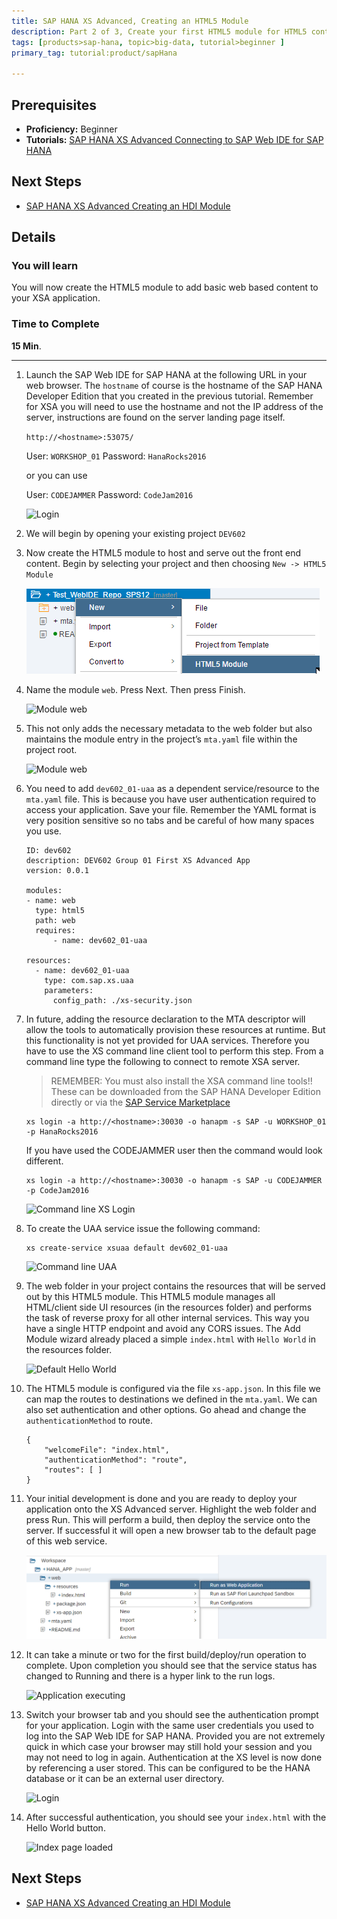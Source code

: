 ```yaml
---
title: SAP HANA XS Advanced, Creating an HTML5 Module
description: Part 2 of 3, Create your first HTML5 module for HTML5 content within your XSA application
tags: [products>sap-hana, topic>big-data, tutorial>beginner ]
primary_tag: tutorial:product/sapHana

---
```


## Prerequisites  
 - **Proficiency:** Beginner
 - **Tutorials:** [SAP HANA XS Advanced Connecting to SAP Web IDE for SAP HANA](http://go.sap.com/developer/tutorials/xsa-connecting-webide.html)

## Next Steps
 - [SAP HANA XS Advanced Creating an HDI Module](http://go.sap.com/developer/tutorials/xsa-hdi-module.html)


## Details
### You will learn  
You will now create the HTML5 module to add basic web based content to your XSA application.


### Time to Complete
**15 Min**.

---

1. Launch the SAP Web IDE for SAP HANA at the following URL in your web browser. The `hostname` of course is the hostname of the SAP HANA Developer Edition that you created in the previous tutorial. Remember for XSA you will need to use the hostname and not the IP address of the server, instructions are found on the server landing page itself.

    `http://<hostname>:53075/`

    User: `WORKSHOP_01`
    Password: `HanaRocks2016`

    or you can use

    User: `CODEJAMMER`
    Password: `CodeJam2016`

    ![Login](https://raw.githubusercontent.com/SAPDocuments/Tutorials/master/tutorials/xsa-html5-module/1.png)

2. We will begin by opening your existing project `DEV602`

3. Now create the HTML5 module to host and serve out the front end content. Begin by selecting your project and then choosing `New -> HTML5 Module` 

    ![New Module](https://raw.githubusercontent.com/SAPDocuments/Tutorials/master/tutorials/xsa-html5-module/2.png)

4. Name the module `web`. Press Next. Then press Finish.

    ![Module web](https://raw.githubusercontent.com/SAPDocuments/Tutorials/master/tutorials/xsa-html5-module/3.png)

5. This not only adds the necessary metadata to the web folder but also maintains the module entry in the project’s `mta.yaml` file within the project root.

    ![Module web](https://raw.githubusercontent.com/SAPDocuments/Tutorials/master/tutorials/xsa-html5-module/4.png)

6. You need to add `dev602_01-uaa` as a dependent service/resource to the `mta.yaml` file. This is because you have user authentication required to access your application. Save your file. Remember the YAML format is very position sensitive so no tabs and be careful of how many spaces you use.

    ```
	ID: dev602
	description: DEV602 Group 01 First XS Advanced App
	version: 0.0.1
	
	modules:
	- name: web
	  type: html5
	  path: web
	  requires:
	      - name: dev602_01-uaa
	      
	resources:
	  - name: dev602_01-uaa
	    type: com.sap.xs.uaa
	    parameters:
	      config_path: ./xs-security.json  

    ```


7. In future, adding the resource declaration to the MTA descriptor will allow the tools to automatically provision these resources at runtime. But this functionality is not yet provided for UAA services.  Therefore you have to use the XS command line client tool to perform this step. From a command line type the following to connect to remote XSA server. 

    >REMEMBER: You must also install the XSA command line tools!! These can be downloaded from the SAP HANA Developer Edition directly or via the [SAP Service Marketplace](https://websmp208.sap-ag.de/~SAPIDP/002006825000000234912001E)
	

    ```
    xs login -a http://<hostname>:30030 -o hanapm -s SAP -u WORKSHOP_01 -p HanaRocks2016 
    ```

    If you have used the CODEJAMMER user then the command would look different.    

    ```
    xs login -a http://<hostname>:30030 -o hanapm -s SAP -u CODEJAMMER -p CodeJam2016 
    ```
    
    ![Command line XS Login](https://raw.githubusercontent.com/SAPDocuments/Tutorials/master/tutorials/xsa-html5-module/5.png)

8. To create the UAA service issue the following command:

	```
	xs create-service xsuaa default dev602_01-uaa
	```

    ![Command line UAA](https://raw.githubusercontent.com/SAPDocuments/Tutorials/master/tutorials/xsa-html5-module/6.png)


9. The web folder in your project contains the resources that will be served out by this HTML5 module. This HTML5 module manages all HTML/client side UI resources (in the resources folder) and performs the task of reverse proxy for all other internal services. This way you have a single HTTP endpoint and avoid any CORS issues. The Add Module wizard already placed a simple `index.html` with `Hello World` in the resources folder. 

    ![Default Hello World](https://raw.githubusercontent.com/SAPDocuments/Tutorials/master/tutorials/xsa-html5-module/7.png)

10. The HTML5 module is configured via the file `xs-app.json`. In this file we can map the routes to destinations we defined in the `mta.yaml`. We can also set authentication and other options. Go ahead and change the `authenticationMethod` to route. 

	```
	{
		"welcomeFile": "index.html",
		"authenticationMethod": "route",
		"routes": [ ]
	}
	```

11. Your initial development is done and you are ready to deploy your application onto the XS Advanced server. Highlight the web folder and press Run. This will perform a build, then deploy the service onto the server.  If successful it will open a new browser tab to the default page of this web service. 

    ![Run your application](https://raw.githubusercontent.com/SAPDocuments/Tutorials/master/tutorials/xsa-html5-module/8.png)

12. It can take a minute or two for the first build/deploy/run operation to complete.  Upon completion you should see that the service status has changed to Running and there is a hyper link to the run logs.  

    ![Application executing](https://raw.githubusercontent.com/SAPDocuments/Tutorials/master/tutorials/xsa-html5-module/9.png)

13. Switch your browser tab and you should see the authentication prompt for your application. Login with the same user credentials you used to log into the SAP Web IDE for SAP HANA. Provided you are not extremely quick in which case your browser may still hold your session and you may not need to log in again. Authentication at the XS level is now done by referencing a user stored. This can be configured to be the HANA database or it can be an external user directory. 

    ![Login](https://raw.githubusercontent.com/SAPDocuments/Tutorials/master/tutorials/xsa-html5-module/1.png)

14. After successful authentication, you should see your `index.html` with the Hello World button. 

    ![Index page loaded](https://raw.githubusercontent.com/SAPDocuments/Tutorials/master/tutorials/xsa-html5-module/10.png)



## Next Steps
 - [SAP HANA XS Advanced Creating an HDI Module](http://go.sap.com/developer/tutorials/xsa-hdi-module.html)

